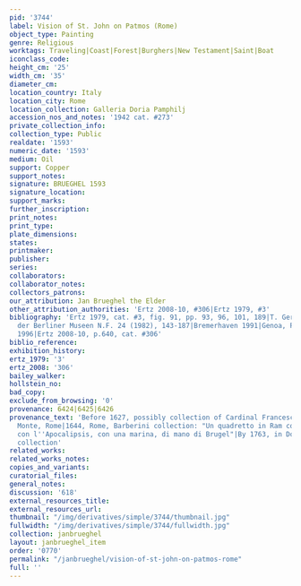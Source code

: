 ```yaml
---
pid: '3744'
label: Vision of St. John on Patmos (Rome)
object_type: Painting
genre: Religious
worktags: Traveling|Coast|Forest|Burghers|New Testament|Saint|Boat
iconclass_code:
height_cm: '25'
width_cm: '35'
diameter_cm:
location_country: Italy
location_city: Rome
location_collection: Galleria Doria Pamphilj
accession_nos_and_notes: '1942 cat. #273'
private_collection_info:
collection_type: Public
realdate: '1593'
numeric_date: '1593'
medium: Oil
support: Copper
support_notes:
signature: BRUEGHEL 1593
signature_location:
support_marks:
further_inscription:
print_notes:
print_type:
plate_dimensions:
states:
printmaker:
publisher:
series:
collaborators:
collaborator_notes:
collectors_patrons:
our_attribution: Jan Brueghel the Elder
other_attribution_authorities: 'Ertz 2008-10, #306|Ertz 1979, #3'
bibliography: 'Ertz 1979, cat. #3, fig. 91, pp. 93, 96, 101, 189|T. Gerszi in Jahrbuch
  der Berliner Museen N.F. 24 (1982), 143-187|Bremerhaven 1991|Genoa, Palazzo Ducale,
  1996|Ertz 2008-10, p.640, cat. #306'
biblio_reference:
exhibition_history:
ertz_1979: '3'
ertz_2008: '306'
bailey_walker:
hollstein_no:
bad_copy:
exclude_from_browsing: '0'
provenance: 6424|6425|6426
provenance_text: 'Before 1627, possibly collection of Cardinal Francesco Maria del
  Monte, Rome|1644, Rome, Barberini collection: "Un quadretto in Ram con S. Giovanni
  con l''Apocalipsis, con una marina, di mano di Brugel"|By 1763, in Doria Pamphili
  collection'
related_works:
related_works_notes:
copies_and_variants:
curatorial_files:
general_notes:
discussion: '618'
external_resources_title:
external_resources_url:
thumbnail: "/img/derivatives/simple/3744/thumbnail.jpg"
fullwidth: "/img/derivatives/simple/3744/fullwidth.jpg"
collection: janbrueghel
layout: janbrueghel_item
order: '0770'
permalink: "/janbrueghel/vision-of-st-john-on-patmos-rome"
full: ''
---
```

